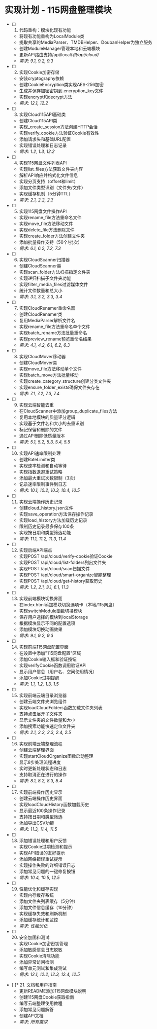 # 实现计划 - 115网盘整理模块

- [ ] 1. 代码重构：模块化现有功能
  - 将现有功能重构为LocalModule类
  - 提取共享的MediaParser、TMDBHelper、DoubanHelper为独立服务
  - 创建ModuleManager管理本地和云端模块
  - 更新API路由支持/api/local/*和/api/cloud/*
  - _需求: 9.1, 9.2, 9.3_

- [ ] 2. 实现Cookie加密存储
  - 安装cryptography依赖
  - 创建CookieEncryption类实现AES-256加密
  - 生成并保存加密密钥到.encryption_key文件
  - 实现encrypt和decrypt方法
  - _需求: 12.1, 12.2_

- [ ] 3. 实现Cloud115API基础类
  - 创建Cloud115API类
  - 实现_create_session方法创建HTTP会话
  - 实现verify_cookie方法验证Cookie有效性
  - 添加请求头和基础URL配置
  - 实现错误处理和日志记录
  - _需求: 1.2, 1.3, 12.2_

- [ ] 4. 实现115网盘文件列表API
  - 实现list_files方法获取文件夹内容
  - 解析API响应并格式化文件信息
  - 实现分页支持（offset和limit）
  - 添加文件类型识别（文件夹/文件）
  - 实现缓存机制（5分钟TTL）
  - _需求: 2.1, 2.2, 2.3_

- [ ] 5. 实现115网盘文件操作API
  - 实现rename_file方法重命名文件
  - 实现move_file方法移动文件
  - 实现delete_file方法删除文件
  - 实现create_folder方法创建文件夹
  - 添加批量操作支持（50个/批次）
  - _需求: 6.1, 6.2, 7.2, 7.3_

- [ ] 6. 实现CloudScanner扫描器
  - 创建CloudScanner类
  - 实现scan_folder方法扫描指定文件夹
  - 实现递归扫描子文件夹功能
  - 实现filter_media_files过滤媒体文件
  - 统计文件数量和总大小
  - _需求: 3.1, 3.2, 3.3, 3.4_

- [ ] 7. 实现CloudRenamer重命名器
  - 创建CloudRenamer类
  - 复用MediaParser解析文件名
  - 实现rename_file方法重命名单个文件
  - 实现batch_rename方法批量重命名
  - 实现preview_rename预览重命名结果
  - _需求: 4.1, 4.2, 6.1, 6.2, 6.3_

- [ ] 8. 实现CloudMover移动器
  - 创建CloudMover类
  - 实现move_file方法移动单个文件
  - 实现batch_move方法批量移动
  - 实现create_category_structure创建分类文件夹
  - 实现ensure_folder_exists确保文件夹存在
  - _需求: 7.1, 7.2, 7.3, 7.4_

- [ ] 9. 实现云端智能去重
  - 在CloudScanner中添加group_duplicate_files方法
  - 复用本地模块的质量评分逻辑
  - 实现基于文件名和大小的去重识别
  - 标记保留和删除的文件
  - 通过API删除低质量版本
  - _需求: 5.1, 5.2, 5.3, 5.4, 5.5_

- [ ] 10. 实现API速率限制处理
  - 创建RateLimiter类
  - 实现速率检测和自动等待
  - 实现指数退避重试策略
  - 添加最大重试次数限制（3次）
  - 记录速率限制事件到日志
  - _需求: 10.1, 10.2, 10.3, 10.4, 10.5_

- [ ] 11. 实现云端操作历史记录
  - 创建cloud_history.json文件
  - 实现save_operation方法保存操作记录
  - 实现load_history方法加载历史记录
  - 限制历史记录最多保存100条
  - 实现按日期和类型筛选功能
  - _需求: 11.1, 11.2, 11.3, 11.4_

- [ ] 12. 实现后端API端点
  - 实现POST /api/cloud/verify-cookie验证Cookie
  - 实现POST /api/cloud/list-folders列出文件夹
  - 实现POST /api/cloud/scan扫描文件
  - 实现POST /api/cloud/smart-organize智能整理
  - 实现POST /api/cloud/get-history获取历史
  - _需求: 1.2, 2.1, 3.1, 6.1, 11.3_

- [ ] 13. 实现前端模块切换界面
  - 在index.html添加模块切换选项卡（本地/115网盘）
  - 实现switchModule函数切换模块
  - 保存用户选择的模块到localStorage
  - 根据模块显示不同的配置选项
  - 添加模块切换动画效果
  - _需求: 9.1, 9.2, 9.3_

- [ ] 14. 实现前端115网盘配置界面
  - 在设置中添加"115网盘配置"区域
  - 添加Cookie输入框和验证按钮
  - 实现verifyCookie函数调用验证API
  - 显示用户信息（用户名、空间使用情况）
  - 添加Cookie过期提醒
  - _需求: 1.1, 1.2, 1.3, 1.5_

- [ ] 15. 实现前端云端目录浏览器
  - 创建云端文件夹浏览组件
  - 实现loadCloudFolders函数加载文件夹列表
  - 支持点击展开子文件夹
  - 显示文件夹的文件数量和大小
  - 添加搜索功能快速定位文件夹
  - _需求: 2.1, 2.2, 2.3, 2.4, 2.5_

- [ ] 16. 实现前端云端整理流程
  - 创建云端整理界面
  - 实现startCloudOrganize函数启动整理
  - 显示8步处理流程进度
  - 实时更新处理状态和日志
  - 支持取消正在进行的操作
  - _需求: 8.1, 8.2, 8.3, 8.4_

- [ ] 17. 实现前端操作历史显示
  - 创建云端操作历史界面
  - 实现loadCloudHistory函数加载历史
  - 显示最近100条操作记录
  - 支持按日期和类型筛选
  - 添加导出CSV功能
  - _需求: 11.3, 11.4, 11.5_

- [ ] 18. 添加错误处理和用户反馈
  - 实现Cookie过期检测和提示
  - 实现API错误的友好提示
  - 添加网络错误重试提示
  - 实现操作失败的详细错误日志
  - 添加常见问题的一键修复按钮
  - _需求: 10.4, 10.5, 12.5_

- [ ] 19. 性能优化和缓存实现
  - 实现内存缓存系统
  - 添加文件夹列表缓存（5分钟）
  - 添加文件信息缓存（10分钟）
  - 实现缓存失效和刷新机制
  - 添加缓存统计和监控
  - _需求: 性能优化_

- [ ] 20. 安全加固和测试
  - 实现Cookie加密密钥管理
  - 添加敏感信息日志脱敏
  - 实现Cookie清除功能
  - 添加异常访问检测
  - 编写单元测试和集成测试
  - _需求: 12.1, 12.2, 12.3, 12.4, 12.5_

- [ ]* 21. 文档和用户指南
  - 更新README添加115网盘模块说明
  - 创建115网盘Cookie获取指南
  - 编写云端整理使用教程
  - 添加常见问题解答
  - 创建API文档
  - _需求: 所有需求_

